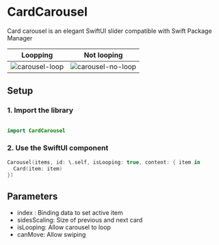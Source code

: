 # CardCarousel

Card carousel is an elegant SwiftUI slider compatible with Swift Package Manager

Loopping             |  Not looping
:-------------------------:|:-------------------------:
![carousel-loop](https://user-images.githubusercontent.com/12393850/162489306-9bfb65cc-e4f3-4a33-b00e-31fc33365bab.gif)  |  ![carousel-no-loop](https://user-images.githubusercontent.com/12393850/162490085-1acd1a64-5c55-4831-902b-fa904b907bc3.gif)

## Setup

### 1. Import the library
```kotlin

import CardCarousel
```

### 2. Use the SwiftUI component

```kotlin
Carousel(items, id: \.self, isLooping: true, content: { item in
  Card(item: item)
})
```

## Parameters

- index : Binding data to set active item
- sidesScaling: Size of previous and next card 
- isLooping: Allow carousel to loop
- canMove: Allow swiping
